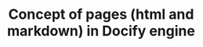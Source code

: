 ---
caption: Pages
title: Concept of pages (html and markdown) in Docify engine
description: Explanation of pages concepts used in Docify, understanding the main page and pages hierarchy
image: 
order: 2
---